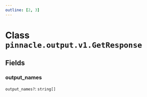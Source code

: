 ```yaml
---
outline: [2, 3]
---
```


# Class `pinnacle.output.v1.GetResponse`




## Fields

### output_names <Badge type="danger" text="nullable" />

`output_names?`: <code>string[]</code>




